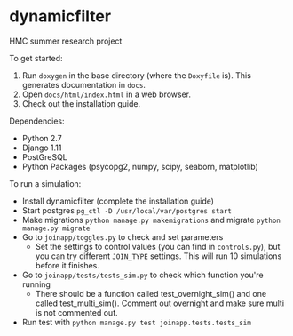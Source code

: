 # dynamicfilter

HMC summer research project

To get started: 
1. Run `doxygen` in the base directory (where the `Doxyfile` is). This generates documentation in `docs`. 
1. Open `docs/html/index.html` in a web browser.
1. Check out the installation guide.

Dependencies:
- Python 2.7
- Django 1.11
- PostGreSQL
- Python Packages (psycopg2, numpy, scipy, seaborn, matplotlib)

To run a simulation:
- Install dynamicfilter (complete the installation guide)
- Start postgres `pg_ctl -D /usr/local/var/postgres start`
- Make migrations `python manage.py makemigrations` and migrate `python manage.py migrate`
- Go to `joinapp/toggles.py` to check and set parameters
  - Set the settings to control values (you can find in `controls.py`), but you can try different `JOIN_TYPE` settings. This will run 10 simulations before it finishes.
- Go to `joinapp/tests/tests_sim.py` to check which function you're running
  - There should be a function called test_overnight_sim() and one called test_multi_sim(). Comment out overnight and make sure multi is not commented out.
- Run test with `python manage.py test joinapp.tests.tests_sim`
